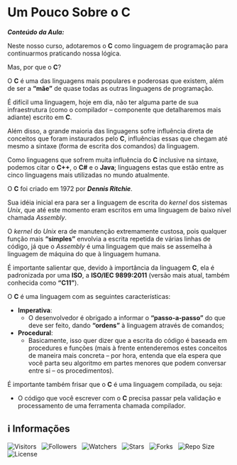<!-- Título -->
# Um Pouco Sobre o C

***Conteúdo da Aula:***

Neste nosso curso, adotaremos o **C** como linguagem de programação para continuarmos praticando nossa lógica.

Mas, por que o **C**?

O **C** é uma das linguagens mais populares e poderosas que existem, além de ser a **“mãe”** de quase todas as outras linguagens de programação.

É difícil uma linguagem, hoje em dia, não ter alguma parte de sua infraestrutura (como o compilador – componente que detalharemos mais adiante) escrito em **C**.

Além disso, a grande maioria das linguagens sofre influência direta de conceitos que foram instaurados pelo **C**, influências essas que chegam até mesmo a sintaxe (forma de escrita dos comandos) da linguagem.

Como linguagens que sofrem muita influência do **C** inclusive na sintaxe, podemos citar o **C++**, o **C#** e o **Java**; linguagens estas que estão entre as cinco linguagens mais utilizadas no mundo atualmente.

O **C** foi criado em 1972 por ***Dennis Ritchie***.

Sua idéia inicial era para ser a linguagem de escrita do *kernel* dos sistemas *Unix*, que até este momento eram escritos em uma linguagem de baixo nível chamada *Assembly*.

O *kernel* do *Unix* era de manutenção extremamente custosa, pois qualquer função mais **“simples”** envolvia a escrita repetida de várias linhas de código, já que o *Assembly* é uma linguagem que mais se assemelha à linguagem de máquina do que à linguagem humana.

É importante salientar que, devido à importância da linguagem **C**, ela é padronizada por uma **ISO**, a **ISO/IEC 9899:2011** (versão mais atual, também conhecida como **“C11”**).

O **C** é uma linguagem com as seguintes características:

* **Imperativa**:
  * O desenvolvedor é obrigado a informar o **“passo-a-passo”** do que deve ser feito, dando **“ordens”** à linguagem através de comandos;
* **Procedural**:
  * Basicamente, isso quer dizer que a escrita do código é baseada em procedures e funções (mais à frente entenderemos estes conceitos de maneira mais concreta – por hora, entenda que ela espera que você parta seu algoritmo em partes menores que podem conversar entre si – os procedimentos).

É importante também frisar que o **C** é uma linguagem compilada, ou seja:

* O código que você escrever com o **C** precisa passar pela validação e processamento de uma ferramenta chamada compilador.

<!-- Informações -->
## &#8505; Informações

![Visitors](https://api.visitorbadge.io/api/visitors?path=Devsgeeknerd%2Fcla-um-pou-sob-c-lin-c-log-par-pro-com-bas&label=Visitantes&labelColor=%23700070&labelStyle=none&countColor=%23000fff&style=plastic&color=%23ffffff "Total de Visitantes")
&nbsp;
![Followers](https://img.shields.io/github/followers/Devsgeeknerd?style=p&label=Seguidores&labelColor=800080&color=000fff "Total de Seguidores")
&nbsp;
![Watchers](https://img.shields.io/github/watchers/Devsgeeknerd/cla-um-pou-sob-c-lin-c-log-par-pro-com-bas?style=p&label=Observadores&labelColor=800080&color=000fff "Total de Observadores")
&nbsp;
![Stars](https://img.shields.io/github/stars/Devsgeeknerd/cla-um-pou-sob-c-lin-c-log-par-pro-com-bas?style=p&label=Estrelas&labelColor=800080&color=000fff "Total de Estrelas")
&nbsp;
![Forks](https://img.shields.io/github/forks/Devsgeeknerd/cla-um-pou-sob-c-lin-c-log-par-pro-com-bas?style=p&label=Bifurcações&labelColor=800080&color=000fff "Total de Bifurcações")
&nbsp;
![Repo Size](https://img.shields.io/github/repo-size/Devsgeeknerd/cla-um-pou-sob-c-lin-c-log-par-pro-com-bas?style=p&label=Tamanho&labelColor=800080&color=000fff "Tamanho do Repositório")
&nbsp;
![License](https://img.shields.io/github/license/Devsgeeknerd/cla-um-pou-sob-c-lin-c-log-par-pro-com-bas?style=p&label=Licença&labelColor=800080&color=000fff "Licença do Repositório")

